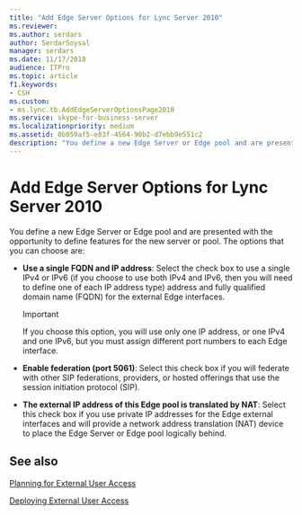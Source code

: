 ```yaml
---
title: "Add Edge Server Options for Lync Server 2010"
ms.reviewer: 
ms.author: serdars
author: SerdarSoysal
manager: serdars
ms.date: 11/17/2018
audience: ITPro
ms.topic: article
f1.keywords:
- CSH
ms.custom:
- ms.lync.tb.AddEdgeServerOptionsPage2010
ms.service: skype-for-business-server
ms.localizationpriority: medium
ms.assetid: 0b059af5-e83f-4564-90b2-d7ebb9e551c2
description: "You define a new Edge Server or Edge pool and are presented with the opportunity to define features for the new server or pool. The options that you can choose are:"
---
```


# Add Edge Server Options for Lync Server 2010

You define a new Edge Server or Edge pool and are presented with the opportunity to define features for the new server or pool. The options that you can choose are:

- **Use a single FQDN and IP address**: Select the check box to use a single IPv4 or IPv6 (if you choose to use both IPv4 and IPv6, then you will need to define one of each IP address type) address and fully qualified domain name (FQDN) for the external Edge interfaces.

    > [!IMPORTANT]
    > If you choose this option, you will use only one IP address, or one IPv4 and one IPv6, but you must assign different port numbers to each Edge interface.

- **Enable federation (port 5061)**: Select this check box if you will federate with other SIP federations, providers, or hosted offerings that use the session initiation protocol (SIP).

- **The external IP address of this Edge pool is translated by NAT**: Select this check box if you use private IP addresses for the Edge external interfaces and will provide a network address translation (NAT) device to place the Edge Server or Edge pool logically behind.

## See also

[Planning for External User Access](/previous-versions/office/lync-server-2013/lync-server-2013-planning-for-external-user-access)

[Deploying External User Access](/previous-versions/office/lync-server-2013/lync-server-2013-deploying-external-user-access)
